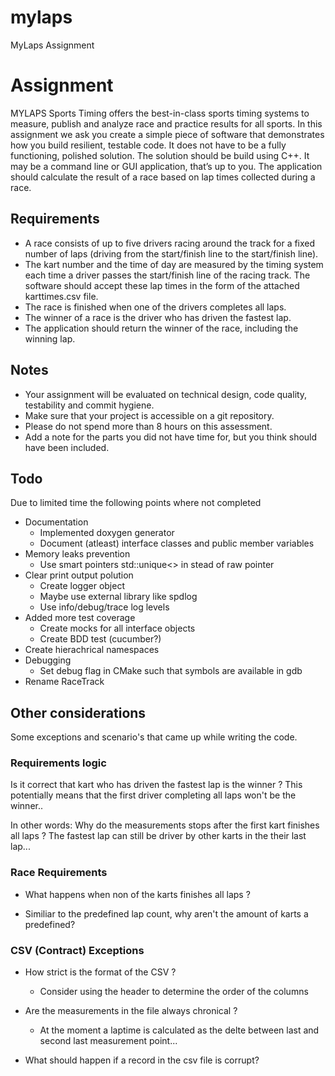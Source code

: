 # mylaps
MyLaps Assignment

# Assignment
MYLAPS Sports Timing offers the best-in-class sports timing systems to measure, publish and analyze race and practice results for all sports. In this assignment we ask you create a simple piece of software that demonstrates how you build resilient, testable code. It does not have to be a fully functioning, polished solution.
The solution should be build using C++. It may be a command line or GUI application, that’s up to you.
The application should calculate the result of a race based on lap times collected during a race.

## Requirements
* A race consists of up to five drivers racing around the track for a fixed number of laps (driving from the start/finish line to the start/finish line).
* The kart number and the time of day are measured by the timing system each time a driver passes the start/finish line of the racing track. The software should accept these lap times in the form of the attached karttimes.csv file.
* The race is finished when one of the drivers completes all laps.
* The winner of a race is the driver who has driven the fastest lap.
* The application should return the winner of the race, including the winning lap.

## Notes
* Your assignment will be evaluated on technical design, code quality, testability and commit hygiene.
* Make sure that your project is accessible on a git repository.
* Please do not spend more than 8 hours on this assessment.
* Add a note for the parts you did not have time for, but you think should have been
included.

## Todo
Due to limited time the following points where not completed
* Documentation
  * Implemented doxygen generator
  * Document (atleast) interface classes and public member variables
* Memory leaks prevention
  * Use smart pointers std::unique<> in stead of raw pointer
* Clear print output polution
  * Create logger object 
  * Maybe use external library like spdlog
  * Use info/debug/trace log levels
* Added more test coverage
  * Create mocks for all interface objects
  * Create BDD test (cucumber?)
* Create hierachrical namespaces
* Debugging
  * Set debug flag in CMake such that symbols are available in gdb
* Rename RaceTrack

## Other considerations
Some exceptions and scenario's that came up while writing the code.

### Requirements logic
Is it correct that kart who has driven the fastest lap is the winner ?
This potentially means that the first driver completing all laps won't be the winner..

In other words:
Why do the measurements stops after the first kart finishes all laps ?
The fastest lap can still be driver by other karts in the their last lap...

### Race Requirements
* What happens when non of the karts finishes all laps ?

* Similiar to the predefined lap count, why aren't the amount of karts a predefined?

###  CSV (Contract) Exceptions
* How strict is the format of the CSV ?
  * Consider using the header to determine the order of the columns

* Are the measurements in the file always chronical ?
  * At the moment a laptime is calculated as the delte between last and second last measurement point...

* What should happen if a record in the csv file is corrupt?
